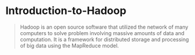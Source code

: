 # Introduction-to-Hadoop

>Hadoop is an open source software that utilized the network of many computers to solve problem involving massive amounts of data and computation.
>It is a framework for distributed storage and processing of big data using the MapReduce model.
